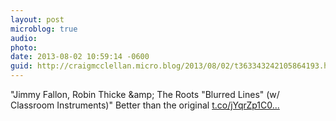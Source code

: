 ```yaml
---
layout: post
microblog: true
audio: 
photo: 
date: 2013-08-02 10:59:14 -0600
guid: http://craigmcclellan.micro.blog/2013/08/02/t363343242105864193.html
---
```

"Jimmy Fallon, Robin Thicke &amp;amp; The Roots "Blurred Lines" (w/ Classroom Instruments)" Better than the original [t.co/jYqrZp1C0...](http://t.co/jYqrZp1C0k)
